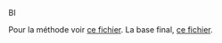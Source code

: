BI


Pour la méthode voir [ce fichier](crimes_to_db.ipynb).
La base final, [ce fichier](crimes.sql).
